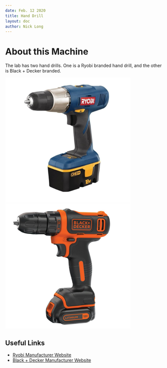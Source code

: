 ```yaml
---
date: Feb. 12 2020
title: Hand Drill
layout: doc
author: Nick Long
---
```


# About this Machine
The lab has two hand drills. One is a Ryobi branded hand drill, and the other is Black + Decker branded.

<img src="/doc/equip/shop/img/ryobiHandDrill.jpg" width="400">
<img src="/doc/equip/shop/img/blackDeckerHandDrill.jpg" width="400">

## Useful Links
- [Ryobi Manufacturer Website](https://www.ryobitools.com/power-tools)
- [Black + Decker Manufacturer Website](https://www.blackanddecker.com/products/power-tools/portable-power-tools/drills/params/1/12/newest/-/-/-/-/-/-/-)
